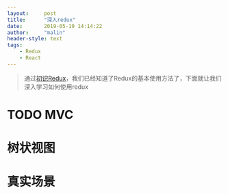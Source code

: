 ```yaml
---
layout:     post
title:      "深入redux"
date:       2019-05-19 14:14:22
author:     "malin"
header-style: text
tags:
    - Redux
    - React
---
```


> 通过[初识Redux]()，我们已经知道了Redux的基本使用方法了，下面就让我们深入学习如何使用redux

# TODO MVC

# 树状视图

# 真实场景